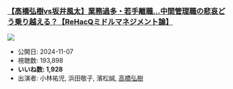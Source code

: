 ### [【高橋弘樹vs坂井風太】業務過多・若手離職...中間管理職の悲哀どう乗り越える？【ReHacQミドルマネジメント論】](https://www.youtube.com/watch?v=o2_g5mw4G64)
[![](https://img.youtube.com/vi/o2_g5mw4G64/sddefault.jpg)](https://www.youtube.com/watch?v=o2_g5mw4G64)
-   公開日: 2024-11-07
-   視聴数: 193,898
-   **いいね数: 1,928**
-   出演者: 小林祐児, 浜田敬子, 濱松誠, [高橋弘樹](/rehacq_fan/people/高橋弘樹 "wikilink")
